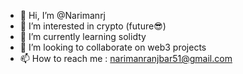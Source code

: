 - 👋 Hi, I’m @Narimanrj
- 👀 I’m interested in crypto (future😎)
- 🌱 I’m currently learning solidty
- 💞️ I’m looking to collaborate on web3 projects 
- 📫 How to reach me : narimanranjbar51@gmail.com
      

<!---
Narimanrj/Narimanrj is a ✨ special ✨ repository because its `README.md` (this file) appears on your GitHub profile.
You can click the Preview link to take a look at your changes.
--->
